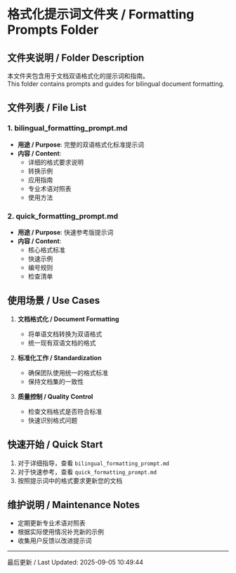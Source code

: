 # 格式化提示词文件夹 / Formatting Prompts Folder

## 文件夹说明 / Folder Description

本文件夹包含用于文档双语格式化的提示词和指南。  
This folder contains prompts and guides for bilingual document formatting.

## 文件列表 / File List

### 1. bilingual_formatting_prompt.md
- **用途 / Purpose**: 完整的双语格式化标准提示词
- **内容 / Content**: 
  - 详细的格式要求说明
  - 转换示例
  - 应用指南
  - 专业术语对照表
  - 使用方法

### 2. quick_formatting_prompt.md
- **用途 / Purpose**: 快速参考版提示词
- **内容 / Content**:
  - 核心格式标准
  - 快速示例
  - 编号规则
  - 检查清单

## 使用场景 / Use Cases

1. **文档格式化 / Document Formatting**
   - 将单语文档转换为双语格式
   - 统一现有双语文档的格式

2. **标准化工作 / Standardization**
   - 确保团队使用统一的格式标准
   - 保持文档集的一致性

3. **质量控制 / Quality Control**
   - 检查文档格式是否符合标准
   - 快速识别格式问题

## 快速开始 / Quick Start

1. 对于详细指导，查看 `bilingual_formatting_prompt.md`
2. 对于快速参考，查看 `quick_formatting_prompt.md`
3. 按照提示词中的格式要求更新您的文档

## 维护说明 / Maintenance Notes

- 定期更新专业术语对照表
- 根据实际使用情况补充新的示例
- 收集用户反馈以改进提示词

---

最后更新 / Last Updated: 2025-09-05 10:49:44 